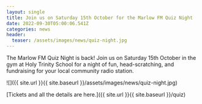 ```yaml
---
layout: single
title: Join us on Saturday 15th October for the Marlow FM Quiz Night
date: 2022-09-30T05:00:06.541Z
categories: news
header:
  teaser: /assets/images/news/quiz-night.jpg
---
```

The Marlow FM Quiz Night is back! Join us on Saturday 15th October in the gym at Holy Trinity School for a night of fun, head-scratching, and fundraising for your local community radio station.

![]({{ site.url }}{{ site.baseurl }}/assets/images/news/quiz-night.jpg)

[﻿Tickets and all the details are here.]({{ site.url }}{{ site.baseurl }}/quiz)